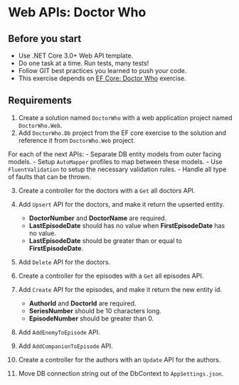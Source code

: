 # Web APIs: Doctor Who

## **Before you start**

- Use .NET Core 3.0+ Web API template.
- Do one task at a time. Run tests, many tests!
- Follow GIT best practices you learned to push your code.
- This exercise depends on [EF Core: Doctor Who](https://www.notion.so/EF-Core-Doctor-Who-c0429599c9a24d6a895824b7e9beec2f) exercise.

## Requirements

1. Create a solution named `DoctorWho` with a web application project named `DoctorWho.Web`.
2. Add `DoctorWho.Db` project from the EF core exercise to the solution and reference it from `DoctorWho.Web` project.

For each of the next APIs:
    - Separate DB entity models from outer facing models.
    - Setup `AutoMapper` profiles to map between these models.
    - Use `FluentValidation` to setup the necessary validation rules.
    - Handle all type of faults that can be thrown.
    
3. Create a controller for the doctors with a `Get` all doctors API.

4. Add `Upsert` API for the doctors, and make it return the upserted entity.
    - **DoctorNumber** and **DoctorName** are required.
    - **LastEpisodeDate** should has no value when **FirstEpisodeDate** has no value.
    - **LastEpisodeDate** should be greater than or equal to **FirstEpisodeDate**.

5. Add `Delete` API for the doctors.

6. Create a controller for the episodes with a `Get` all episodes API.

7. Add `Create` API for the episodes, and make it return the new entity id.
    - **AuthorId** and **DoctorId** are required.
    - **SeriesNumber** should be 10 characters long.
    - **EpisodeNumber** should be greater than 0.

8. Add `AddEnemyToEpisode` API.

9. Add `AddCompanionToEpisode` API.

10. Create a controller for the authors with an `Update` API for the authors.

11. Move DB connection string out of the DbContext to `AppSettings.json`.
